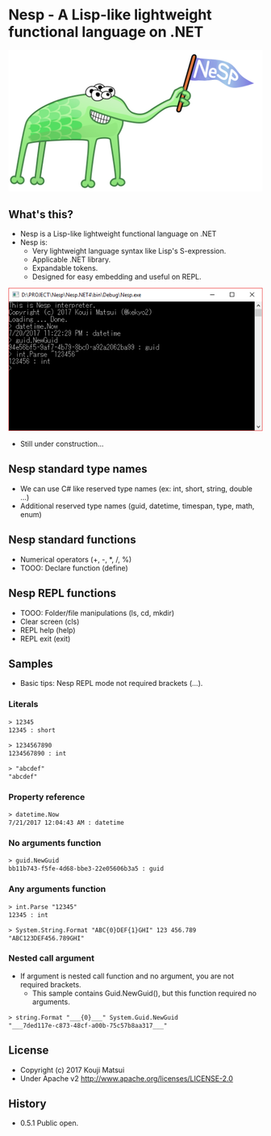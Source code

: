 # Nesp - A Lisp-like lightweight functional language on .NET

![Nesp](Images/Nesp512.png)

## What's this?

* Nesp is a Lisp-like lightweight functional language on .NET
* Nesp is:
  * Very lightweight language syntax like Lisp's S-expression.
  * Applicable .NET library.
  * Expandable tokens.
  * Designed for easy embedding and useful on REPL.

![Nesp (REPL)](Images/NespRepl.png)

* Still under construction...

## Nesp standard type names

* We can use C# like reserved type names (ex: int, short, string, double ...)
* Additional reserved type names (guid, datetime, timespan, type, math, enum)

## Nesp standard functions

* Numerical operators (+, -, *, /, %)
* TOOO: Declare function (define)

## Nesp REPL functions

* TOOO: Folder/file manipulations (ls, cd, mkdir)
* Clear screen (cls)
* REPL help (help)
* REPL exit (exit)

## Samples

* Basic tips: Nesp REPL mode not required brackets (...).

### Literals

```
> 12345
12345 : short
```

```
> 1234567890
1234567890 : int
```

```
> "abcdef"
"abcdef"
```

### Property reference

```
> datetime.Now
7/21/2017 12:04:43 AM : datetime
```

### No arguments function

```
> guid.NewGuid
bb11b743-f5fe-4d68-bbe3-22e05606b3a5 : guid
```

### Any arguments function

```
> int.Parse "12345"
12345 : int
```

```
> System.String.Format "ABC{0}DEF{1}GHI" 123 456.789
"ABC123DEF456.789GHI"
```

### Nested call argument

* If argument is nested call function and no argument, you are not required brackets.
  * This sample contains Guid.NewGuid(), but this function required no arguments.

```
> string.Format "___{0}___" System.Guid.NewGuid
"___7ded117e-c873-48cf-a00b-75c57b8aa317___"
```

## License
* Copyright (c) 2017 Kouji Matsui
* Under Apache v2 http://www.apache.org/licenses/LICENSE-2.0

## History
* 0.5.1 Public open.
